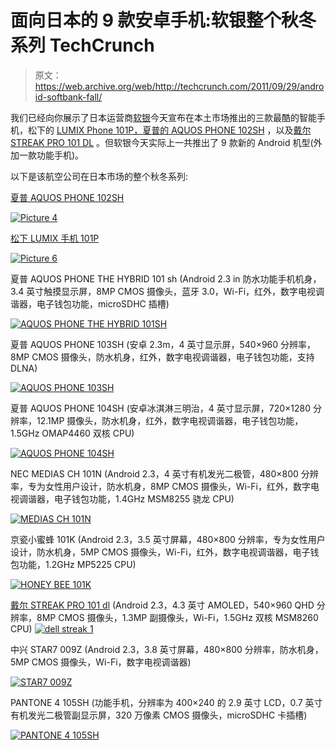 # 面向日本的 9 款安卓手机:软银整个秋冬系列 TechCrunch

> 原文：<https://web.archive.org/web/http://techcrunch.com/2011/09/29/android-softbank-fall/>

我们已经向你展示了日本运营商[软银](https://web.archive.org/web/20230203061102/https://techcrunch.com/tag/softbank)今天宣布在本土市场推出的三款最酷的智能手机，松下的 [LUMIX Phone 101P，](https://web.archive.org/web/20230203061102/https://techcrunch.com/2011/09/29/android-phone-lumix-camera-panasonics-lumix-phone-101p-for-japan/)[夏普的 AQUOS PHONE 102SH](https://web.archive.org/web/20230203061102/https://techcrunch.com/2011/09/29/sharps-new-android-phone-waterproof-body-4-5-inch-3d-qhd-display-12mp-cam-dlna/) ，以及[戴尔 STREAK PRO 101 DL](https://web.archive.org/web/20230203061102/https://techcrunch.com/2011/09/29/dell-streak-pro-101dl-an-android-phone-with-super-amoled-display-to-hit-japan-2012/) 。但软银今天实际上一共推出了 9 款新的 Android 机型(外加一款功能手机)。

以下是该航空公司在日本市场的整个秋冬系列:

[夏普 AQUOS PHONE 102SH](https://web.archive.org/web/20230203061102/https://techcrunch.com/2011/09/29/sharps-new-android-phone-waterproof-body-4-5-inch-3d-qhd-display-12mp-cam-dlna/)

[![](img/2d5e24a45ad3fbc42f0aacc2192aba80.png "Picture 4")](https://web.archive.org/web/20230203061102/https://techcrunch.com/wp-content/uploads/2011/09/picture-42.png)

[松下 LUMIX 手机 101P](https://web.archive.org/web/20230203061102/https://techcrunch.com/2011/09/29/android-phone-lumix-camera-panasonics-lumix-phone-101p-for-japan/)

[![](img/5d72ba6af159cf194ff17fa1bdabeafb.png "Picture 6")](https://web.archive.org/web/20230203061102/https://techcrunch.com/wp-content/uploads/2011/09/picture-61.png)

夏普 AQUOS PHONE THE HYBRID 101 sh
(Android 2.3 in 防水功能手机机身，3.4 英寸触摸显示屏，8MP CMOS 摄像头，蓝牙 3.0，Wi-Fi，红外，数字电视调谐器，电子钱包功能，microSDHC 插槽)

[![](img/55dbacc0c7481ebc65157f8c37d01015.png "AQUOS PHONE THE HYBRID 101SH")](https://web.archive.org/web/20230203061102/https://techcrunch.com/wp-content/uploads/2011/09/aquos-phone-the-hybrid-101sh.jpg)

夏普 AQUOS PHONE 103SH
(安卓 2.3m，4 英寸显示屏，540×960 分辨率，8MP CMOS 摄像头，防水机身，红外，数字电视调谐器，电子钱包功能，支持 DLNA)

[![](img/3a45d407e9a86feb4381f6a6a7759ff9.png "AQUOS PHONE 103SH")](https://web.archive.org/web/20230203061102/https://techcrunch.com/wp-content/uploads/2011/09/aquos-phone-103sh.jpg)

夏普 AQUOS PHONE 104SH
(安卓冰淇淋三明治，4 英寸显示屏，720×1280 分辨率，12.1MP 摄像头，防水机身，红外，数字电视调谐器，电子钱包功能，1.5GHz OMAP4460 双核 CPU)

[![](img/80dbee0a04319f7410fe8ba01c3f88c2.png "AQUOS PHONE 104SH")](https://web.archive.org/web/20230203061102/https://techcrunch.com/wp-content/uploads/2011/09/aquos-phone-104sh.jpg)

NEC MEDIAS CH 101N
(Android 2.3，4 英寸有机发光二极管，480×800 分辨率，专为女性用户设计，防水机身，8MP CMOS 摄像头，Wi-Fi，红外，数字电视调谐器，电子钱包功能，1.4GHz MSM8255 骁龙 CPU)

[![](img/56e5bd6a092a7fdbaebc6b2fc8008ca7.png "MEDIAS CH 101N")](https://web.archive.org/web/20230203061102/https://techcrunch.com/wp-content/uploads/2011/09/medias-ch-101n.png)

京瓷小蜜蜂 101K
(Android 2.3，3.5 英寸屏幕，480×800 分辨率，专为女性用户设计，防水机身，5MP CMOS 摄像头，Wi-Fi，红外，数字电视调谐器，电子钱包功能，1.2GHz MP5225 CPU)

[![](img/cf334fda443e2ae7dfcd55e2b3ab4afa.png "HONEY BEE 101K")](https://web.archive.org/web/20230203061102/https://techcrunch.com/wp-content/uploads/2011/09/honey-bee-101k.jpg)

[戴尔 STREAK PRO 101 dl](https://web.archive.org/web/20230203061102/https://techcrunch.com/2011/09/29/dell-streak-pro-101dl-an-android-phone-with-super-amoled-display-to-hit-japan-2012/)
(Android 2.3，4.3 英寸 AMOLED，540×960 QHD 分辨率，8MP CMOS 摄像头，1.3MP 副摄像头，Wi-Fi，1.5GHz 双核 MSM8260 CPU)
[![](img/7004b4e141c784e5846d066a79464df0.png "dell streak 1")](https://web.archive.org/web/20230203061102/https://techcrunch.com/wp-content/uploads/2011/09/dell-streak-1.jpg)

中兴 STAR7 009Z
(Android 2.3，3.8 英寸屏幕，480×800 分辨率，防水机身，5MP CMOS 摄像头，Wi-Fi，数字电视调谐器)

[![](img/6e29b050a5972218f21bf4c61385b238.png "STAR7 009Z")](https://web.archive.org/web/20230203061102/https://techcrunch.com/wp-content/uploads/2011/09/star7-009z.jpg)

PANTONE 4 105SH
(功能手机，分辨率为 400×240 的 2.9 英寸 LCD，0.7 英寸有机发光二极管副显示屏，320 万像素 CMOS 摄像头，microSDHC 卡插槽)

[![](img/11c36ed633ecf9c3c75fa576488f7190.png "PANTONE 4 105SH")](https://web.archive.org/web/20230203061102/https://techcrunch.com/wp-content/uploads/2011/09/pantone-4-105sh.jpg)